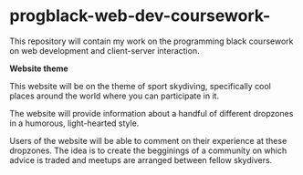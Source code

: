 # progblack-web-dev-coursework-
This repository will contain my work on the programming black coursework on web development and client-server interaction.

__Website theme__

This website will be on the theme of sport skydiving, specifically cool places around the world where you can participate in it.

The website will provide information about a handful of different dropzones in a humorous, light-hearted style. 

Users of the website will be able to comment on their experience at these dropzones. The idea is to create the begginings of a community on which advice is traded and meetups are arranged between fellow skydivers.
